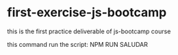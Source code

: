 # first-exercise-js-bootcamp
this is the first practice deliverable of js-bootcamp course

this command run the script: NPM RUN SALUDAR
